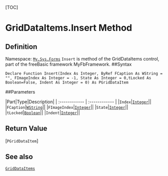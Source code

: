 [TOC]
# GridDataItems.Insert Method

## Definition
Namespace: [`My.Sys.Forms`](My.Sys.Forms.md)
`Insert` is method of the GridDataItems control, part of the freeBasic framework MyFbFramework.
##Syntax
```freeBasic
Declare Function Insert(Index As Integer, ByRef FCaption As WString = "", FImageIndex As Integer = -1, State As Integer = 0,tLocked As Boolean=False, Indent As Integer = 0) As PGridDataItem
```

##Parameters

|Part|Type|Description|
| :------------ | :------------ |
|`Index`|[`Integer`]("https://www.freebasic.net/wiki/KeyPgInteger")||
|`FCaption`|[`WString`]("https://www.freebasic.net/wiki/KeyPgWString")||
|`FImageIndex`|[`Integer`]("https://www.freebasic.net/wiki/KeyPgInteger")||
|`State`|[`Integer`]("https://www.freebasic.net/wiki/KeyPgInteger")||
|`tLocked`|[`Boolean`]("https://www.freebasic.net/wiki/KeyPgBoolean")||
|`Indent`|[`Integer`]("https://www.freebasic.net/wiki/KeyPgInteger")||

## Return Value
[`PGridDataItem`]
## See also
[`GridDataItems`](GridDataItems.md)
